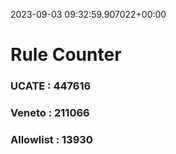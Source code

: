 2023-09-03 09:32:59.907022+00:00
# Rule Counter 
 ### UCATE : 447616

 ### Veneto : 211066

 ### Allowlist : 13930